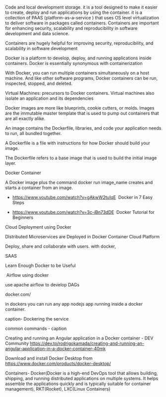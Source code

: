 Code and local development storage. it is a tool designed to make it easier to create, deploy and run applications by using the container. it is a collection of PAAS (platform-as-a-service ) that uses OS level virtualization to deliver software in packages called containers. Containers are important for enhancing security, scalability and reproducibility in software development and data science.

Containers are hugely helpful for improving security, reproducibility, and scalability in software development

Docker is a platform to develop, deploy, and running applications inside containers. Docker is essentially synonymous with containerization

With Docker, you can run multiple containers simultaneously on a host machine. And like other software programs, Docker containers can be run, inspected, stopped, and deleted.

Virtual Machines: precursors to Docker containers. Virtual machines also isolate an application and its dependencies

Docker images are more like blueprints, cookie cutters, or molds. Images are the immutable master template that is used to pump out containers that are all exactly alike.

An image contains the Dockerfile, libraries, and code your application needs to run, all bundled together.

A Dockerfile is a file with instructions for how Docker should build your image.

The Dockerfile refers to a base image that is used to build the initial image layer.

Docker Container

A Docker image plus the command docker run image_name creates and starts a container from an image.

- https://www.youtube.com/watch?v=gAkwW2tuIqE  Docker in 7 Easy Steps

- https://www.youtube.com/watch?v=3c-iBn73dDE  Docker Tutorial for Beginners

Cloud Deployment using Docker

Distributed Microservices are Deployed in Docker Container Cloud Platform

Deploy, share and collaborate with users. with docker,

SAAS

Learn Enough Docker to be Useful    

 Airflow using docker

use apache airflow to develop DAGs  

docker.com/

in dockers you can run any app
nodejs app running inside a docker container.

caption- Dockering the service

common commands - caption

Creating and running an Angular application in a Docker container - DEV Community
https://dev.to/rodrigokamada/creating-and-running-an-angular-application-in-a-docker-container-40mk

Download and install Docker Desktop from 
https://www.docker.com/products/docker-desktop/

Containers- Docker(Docker is a high-end DevOps tool that allows building, shipping, and running distributed applications on multiple systems. It helps assemble the applications quickly and is typically suitable for container management), RKT(Rocket), LXC(Linux Containers)